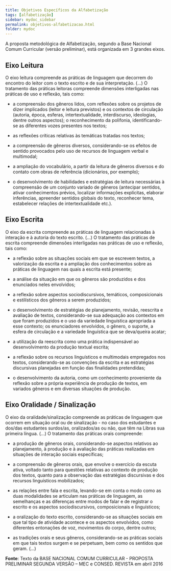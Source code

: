 ```yaml
---
title: Objetivos Específicos da Alfabetização
tags: [alfabetização]
sidebar: mydoc_sidebar
permalink: objetivos-alfabetizacao.html
folder: mydoc
---
```


A proposta metodológica de Alfabetização, segundo a Base Nacional Comum Curricular (versão preliminar), está organizada em 3 grandes eixos.

## Eixo Leitura

O eixo leitura compreende as práticas de linguagem que decorrem do encontro do leitor com o texto escrito e de sua interpretação. (...)
O tratamento das práticas leitoras compreende dimensões interligadas nas práticas de uso e reflexão, tais como: 

*  a compreensão dos gêneros lidos, com reflexões sobre os projetos de dizer implicados (leitor e leitura previstos) e os contextos de circulação (autoria, época, esferas, intertextualidade, interdiscurso, ideologias, dentre outros aspectos); o reconhecimento da polifonia, identificando-se as diferentes vozes presentes nos textos; 

*  as reflexões críticas relativas às temáticas tratadas nos textos; 

*  a compreensão de gêneros diversos, considerando-se os efeitos de sentido provocados pelo uso de recursos de linguagem verbal e multimodal; 

*  a ampliação do vocabulário, a partir da leitura de gêneros diversos e do contato com obras de referência (dicionários, por exemplo); 

*  o desenvolvimento de habilidades e estratégias de leitura necessárias à compreensão de um conjunto variado de gêneros (antecipar sentidos, ativar conhecimentos prévios, localizar informações explícitas, elaborar inferências, apreender sentidos globais do texto, reconhecer tema, estabelecer relações de intertextualidade etc.).

## Eixo Escrita

O eixo da escrita compreende as práticas de linguagem relacionadas à interação e à autoria do texto escrito. (...)
 O tratamento das práticas de escrita compreende dimensões interligadas nas práticas de uso e reflexão, tais como:

*  a reflexão sobre as situações sociais em que se escrevem textos, a valorização da escrita e a ampliação dos conhecimentos sobre as práticas de linguagem nas quais a escrita está presente;

*  a análise da situação em que os gêneros são produzidos e dos enunciados neles envolvidos; 

*  a reflexão sobre aspectos sociodiscursivos, temáticos, composicionais e estilísticos dos gêneros a serem produzidos;

*  o desenvolvimento de estratégias de planejamento, revisão, reescrita e avaliação de textos, considerando-se sua adequação aos contextos em que foram produzidos e o uso da variedade linguística apropriada a esse contexto; os enunciadores envolvidos, o gênero, o suporte, a esfera de circulação e a variedade linguística que se deva/queira acatar; 

*  a utilização da reescrita como uma prática indispensável ao desenvolvimento da produção textual escrita; 

*  a reflexão sobre os recursos linguísticos e multimodais empregados nos textos, considerando-se as convenções da escrita e as estratégias discursivas planejadas em função das finalidades pretendidas; 

*  o desenvolvimento da autoria, como um conhecimento proveniente da reflexão sobre a própria experiência de produção de textos, em variados gêneros e em diversas situações de produção. 

## Eixo Oralidade / Sinalização

O eixo da oralidade/sinalização compreende as práticas de linguagem que ocorrem em situação oral ou de sinalização - no caso dos estudantes e dos/das estudantes surdos/as, oralizados/as ou não, que têm na Libras sua primeira língua. (...)
O tratamento das práticas orais compreende:

*  a produção de gêneros orais, considerando-se aspectos relativos ao planejamento, à produção e à avaliação das práticas realizadas em situações de interação sociais específicas;

*  a compreensão de gêneros orais, que envolve o exercício da escuta ativa, voltado tanto para questões relativas ao contexto de produção dos textos, quanto para a observação das estratégias discursivas e dos recursos linguísticos mobilizados;

*  as relações entre fala e escrita, levando-se em conta o modo como as duas modalidades se articulam nas práticas de linguagem, as semelhanças e as diferenças entre modos de falar e de registrar o escrito e os aspectos sociodiscursivos, composicionais e linguísticos; 

*  a oralização do texto escrito, considerando-se as situações sociais em que tal tipo de atividade acontece e os aspectos envolvidos, como diferentes entonações de voz, movimentos do corpo, dentre outros; 

*  as tradições orais e seus gêneros, considerando-se as práticas sociais em que tais textos surgem e se perpetuam, bem como os sentidos que geram. (...)


**Fonte**: Texto da BASE NACIONAL COMUM CURRICULAR -  PROPOSTA PRELIMINAR SEGUNDA VERSÃO – MEC e CONSED. REVISTA em abril 2016